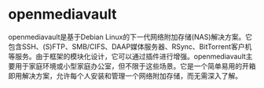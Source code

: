 # openmediavault
openmediavault是基于Debian Linux的下一代网络附加存储(NAS)解决方案。它包含SSH、(S)FTP、SMB/CIFS、DAAP媒体服务器、RSync、BitTorrent客户机等服务。由于框架的模块化设计，它可以通过插件进行增强。openmediavault主要用于家庭环境或小型家庭办公室，但不限于这些场景。它是一个简单易用的开箱即用解决方案，允许每个人安装和管理一个网络附加存储，而无需深入了解。
